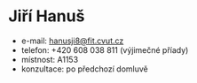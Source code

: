 # Jiří Hanuš

  * e-mail: [hanusji8@fit.cvut.cz](mailto:hanusji8@fit.cvut.cz)
  * telefon: +420 608 038 811 (výjimečné příady)
  * místnost: A1153
  * konzultace: po předchozí domluvě
